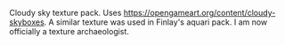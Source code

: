 Cloudy sky texture pack. Uses https://opengameart.org/content/cloudy-skyboxes. A similar texture was used in Finlay's aquari pack. I am now officially a texture archaeologist.
